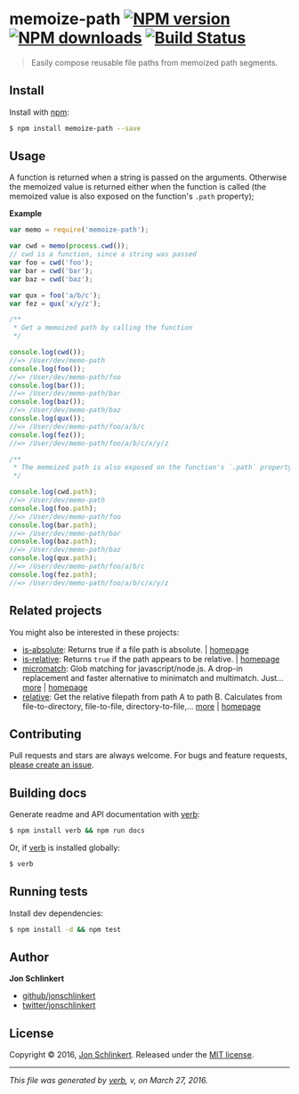 # memoize-path [![NPM version](https://img.shields.io/npm/v/memoize-path.svg?style=flat)](https://www.npmjs.com/package/memoize-path) [![NPM downloads](https://img.shields.io/npm/dm/memoize-path.svg?style=flat)](https://npmjs.org/package/memoize-path) [![Build Status](https://img.shields.io/travis/jonschlinkert/memoize-path.svg?style=flat)](https://travis-ci.org/jonschlinkert/memoize-path)

> Easily compose reusable file paths from memoized path segments.

## Install

Install with [npm](https://www.npmjs.com/):

```sh
$ npm install memoize-path --save
```

## Usage

A function is returned when a string is passed on the arguments. Otherwise the memoized value is returned either when the function is called (the memoized value is also exposed on the function's `.path` property);

**Example**

```js
var memo = require('memoize-path');

var cwd = memo(process.cwd());
// cwd is a function, since a string was passed
var foo = cwd('foo');
var bar = cwd('bar');
var baz = cwd('baz');

var qux = foo('a/b/c');
var fez = qux('x/y/z');

/**
 * Get a memoized path by calling the function
 */

console.log(cwd());
//=> /User/dev/memo-path
console.log(foo());
//=> /User/dev/memo-path/foo
console.log(bar());
//=> /User/dev/memo-path/bar
console.log(baz());
//=> /User/dev/memo-path/baz
console.log(qux());
//=> /User/dev/memo-path/foo/a/b/c
console.log(fez());
//=> /User/dev/memo-path/foo/a/b/c/x/y/z

/**
 * The memoized path is also exposed on the function's `.path` property
 */

console.log(cwd.path);
//=> /User/dev/memo-path
console.log(foo.path);
//=> /User/dev/memo-path/foo
console.log(bar.path);
//=> /User/dev/memo-path/bar
console.log(baz.path);
//=> /User/dev/memo-path/baz
console.log(qux.path);
//=> /User/dev/memo-path/foo/a/b/c
console.log(fez.path);
//=> /User/dev/memo-path/foo/a/b/c/x/y/z
```

## Related projects

You might also be interested in these projects:

* [is-absolute](https://www.npmjs.com/package/is-absolute): Returns true if a file path is absolute. | [homepage](https://github.com/jonschlinkert/is-absolute)
* [is-relative](https://www.npmjs.com/package/is-relative): Returns `true` if the path appears to be relative. | [homepage](https://github.com/jonschlinkert/is-relative)
* [micromatch](https://www.npmjs.com/package/micromatch): Glob matching for javascript/node.js. A drop-in replacement and faster alternative to minimatch and multimatch. Just… [more](https://www.npmjs.com/package/micromatch) | [homepage](https://github.com/jonschlinkert/micromatch)
* [relative](https://www.npmjs.com/package/relative): Get the relative filepath from path A to path B. Calculates from file-to-directory, file-to-file, directory-to-file,… [more](https://www.npmjs.com/package/relative) | [homepage](https://github.com/jonschlinkert/relative)

## Contributing

Pull requests and stars are always welcome. For bugs and feature requests, [please create an issue](https://github.com/jonschlinkert/memoize-path/issues/new).

## Building docs

Generate readme and API documentation with [verb](https://github.com/verbose/verb):

```sh
$ npm install verb && npm run docs
```

Or, if [verb](https://github.com/verbose/verb) is installed globally:

```sh
$ verb
```

## Running tests

Install dev dependencies:

```sh
$ npm install -d && npm test
```

## Author

**Jon Schlinkert**

* [github/jonschlinkert](https://github.com/jonschlinkert)
* [twitter/jonschlinkert](http://twitter.com/jonschlinkert)

## License

Copyright © 2016, [Jon Schlinkert](https://github.com/jonschlinkert).
Released under the [MIT license](https://github.com/jonschlinkert/memoize-path/blob/master/LICENSE).

***

_This file was generated by [verb](https://github.com/verbose/verb), v, on March 27, 2016._